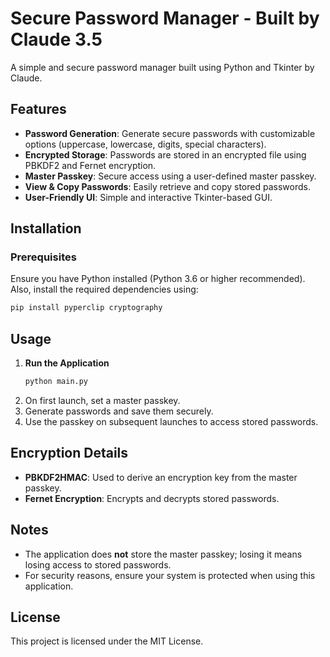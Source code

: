 # Secure Password Manager - Built by Claude 3.5

A simple and secure password manager built using Python and Tkinter by Claude.

## Features

- **Password Generation**: Generate secure passwords with customizable options (uppercase, lowercase, digits, special characters).
- **Encrypted Storage**: Passwords are stored in an encrypted file using PBKDF2 and Fernet encryption.
- **Master Passkey**: Secure access using a user-defined master passkey.
- **View & Copy Passwords**: Easily retrieve and copy stored passwords.
- **User-Friendly UI**: Simple and interactive Tkinter-based GUI.

## Installation

### Prerequisites

Ensure you have Python installed (Python 3.6 or higher recommended). Also, install the required dependencies using:

```sh
pip install pyperclip cryptography
```

## Usage

1. **Run the Application**
   ```sh
   python main.py
   ```
2. On first launch, set a master passkey.
3. Generate passwords and save them securely.
4. Use the passkey on subsequent launches to access stored passwords.

## Encryption Details

- **PBKDF2HMAC**: Used to derive an encryption key from the master passkey.
- **Fernet Encryption**: Encrypts and decrypts stored passwords.

## Notes

- The application does **not** store the master passkey; losing it means losing access to stored passwords.
- For security reasons, ensure your system is protected when using this application.

## License

This project is licensed under the MIT License.

